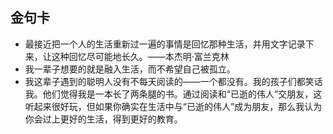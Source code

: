 
## 金句卡

- 最接近把一个人的生活重新过一遍的事情是回忆那种生活，并用文字记录下来，让这种回忆尽可能地长久。——本杰明·富兰克林
- 我一辈子想要的就是融入生活，而不希望自己被孤立。
- 我这辈子遇到的聪明人没有不每天阅读的——一个都没有。我的孩子们都笑话我。他们觉得我是一本长了两条腿的书。通过阅读和“已逝的伟人”交朋友，这听起来很好玩，但如果你确实在生活中与“已逝的伟人”成为朋友，那么我认为你会过上更好的生活，得到更好的教育。